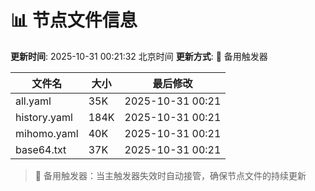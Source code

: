 # 📊 节点文件信息

**更新时间**: 2025-10-31 00:21:32 北京时间
**更新方式**: 🔄 备用触发器

| 文件名 | 大小 | 最后修改 |
|--------|------|----------|
| all.yaml | 35K | 2025-10-31 00:21 |
| history.yaml | 184K | 2025-10-31 00:21 |
| mihomo.yaml | 40K | 2025-10-31 00:21 |
| base64.txt | 37K | 2025-10-31 00:21 |

> 🔄 备用触发器：当主触发器失效时自动接管，确保节点文件的持续更新
